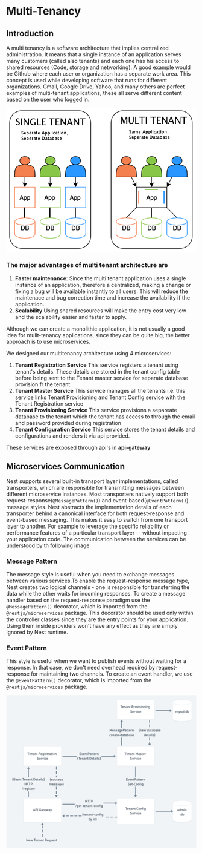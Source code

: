 # Multi-Tenancy

## Introduction

A multi tenancy is a software architecture that implies centralized administration. It means that a single instance of an application serves many customers (called also tenants) and each one has his access to shared resources (Code, storage and networking).
A good example would be Github where each user or organization has a separate work area. This concept is used while developing software that runs for different organizations. Gmail, Google Drive, Yahoo, and many others are perfect examples of multi-tenant applications, these all serve different content based on the user who logged in.

![Single vs Multi Tenant](https://github.com/NeoSOFT-Technologies/node-rest/blob/dev/wiki/images/single-vs-multi-tenant.png?raw=true)

### The major advantages of multi tenant architecture are

1) **Faster maintenance**:
Since the multi tenant application uses a single instance of an application, therefore a centralized, making a change or fixing a bug will be available instantly to all users. This will reduce the maintenace and bug correction time and increase the availability if the application.
2) **Scalability**
Using shared resources will make the entry cost very low and the scalability easier and faster to apply.

Although we can create a monolithic application, it is not usually a good idea for mulit-tenancy applications, since they can be quite big, the better approach is to use microservices.

We designed our multitenancy architecture using 4 microservices:

1) **Tenant Registration Service**
This service registers a tenant using tenant's details. These details are stored in the tenant config table before being sent to the Tenant master service for separate database provision fr the tenant
2) **Tenant Master Service**
This service manages all the tenants i.e. this service links Tenant Provisioning and Tenant Config service with the Tenant Registration service
3) **Tenant Provisioning Service**
This service provisions a separeate database to the tenant which the tenant has access to through the email and password provided during registration
4) **Tenant Configuration Service**
This service stores the tenant details and configurations and renders it via api provided.

These services are exposed through api's in **api-gateway**

## Microservices Communication

Nest supports several built-in transport layer implementations, called transporters, which are responsible for transmitting messages between different microservice instances. Most transporters natively support both request-response(`@MessagePattern()`) and event-based(`@EventPattern()`) message styles. Nest abstracts the implementation details of each transporter behind a canonical interface for both request-response and event-based messaging. This makes it easy to switch from one transport layer to another. For example to leverage the specific reliability or performance features of a particular transport layer -- without impacting your application code. 
The communication between the services can be understood by th following image

### Message Pattern

The message style is useful when you need to exchange messages between various services.To enable the request-response message type, Nest creates two logical channels - one is responsible for transferring the data while the other waits for incoming responses. To create a message handler based on the request-response paradigm use the `@MessagePattern()` decorator, which is imported from the `@nestjs/microservices` package. This decorator should be used only within the controller classes since they are the entry points for your application. Using them inside providers won't have any effect as they are simply ignored by Nest runtime.

### Event Pattern
This style is useful when we want to publish events without waiting for a response. In that case, we don't need overhead required by request-response for maintaining two channels. To create an event handler, we use the `@EventPattern()` decorator, which is imported from the `@nestjs/microservices` package.



![Communication](https://github.com/NeoSOFT-Technologies/node-rest/blob/dev/wiki/images/microservices-communication.png?raw=true)
